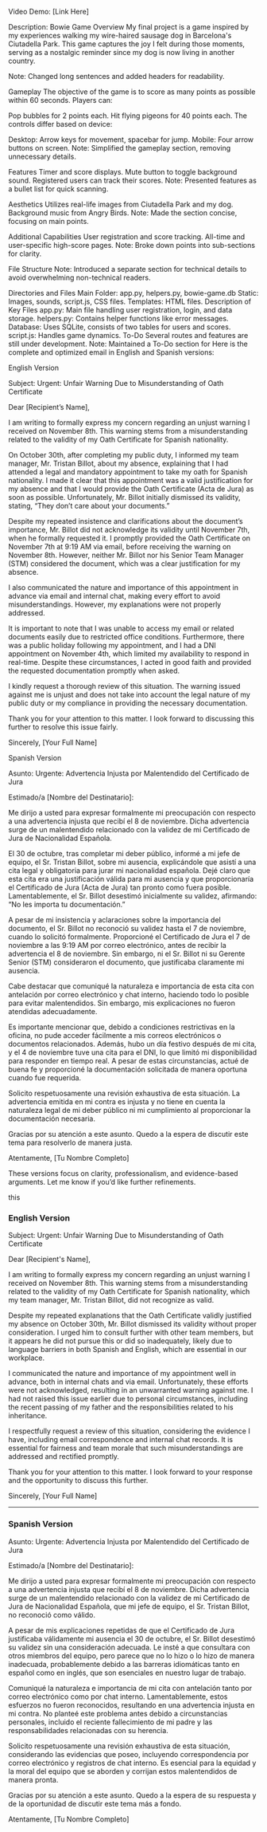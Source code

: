 Video Demo:
[Link Here]

Description: Bowie Game
Overview
My final project is a game inspired by my experiences walking my wire-haired sausage dog in Barcelona's Ciutadella Park. This game captures the joy I felt during those moments, serving as a nostalgic reminder since my dog is now living in another country.

Note: Changed long sentences and added headers for readability.

Gameplay
The objective of the game is to score as many points as possible within 60 seconds. Players can:

Pop bubbles for 2 points each.
Hit flying pigeons for 40 points each.
The controls differ based on device:

Desktop: Arrow keys for movement, spacebar for jump.
Mobile: Four arrow buttons on screen.
Note: Simplified the gameplay section, removing unnecessary details.

Features
Timer and score displays.
Mute button to toggle background sound.
Registered users can track their scores.
Note: Presented features as a bullet list for quick scanning.

Aesthetics
Utilizes real-life images from Ciutadella Park and my dog.
Background music from Angry Birds.
Note: Made the section concise, focusing on main points.

Additional Capabilities
User registration and score tracking.
All-time and user-specific high-score pages.
Note: Broke down points into sub-sections for clarity.

File Structure
Note: Introduced a separate section for technical details to avoid overwhelming non-technical readers.

Directories and Files
Main Folder: app.py, helpers.py, bowie-game.db
Static: Images, sounds, script.js, CSS files.
Templates: HTML files.
Description of Key Files
app.py: Main file handling user registration, login, and data storage.
helpers.py: Contains helper functions like error messages.
Database: Uses SQLite, consists of two tables for users and scores.
script.js: Handles game dynamics.
To-Do
Several routes and features are still under development.
Note: Maintained a To-Do section for Here is the complete and optimized email in English and Spanish versions:

English Version

Subject: Urgent: Unfair Warning Due to Misunderstanding of Oath Certificate

Dear [Recipient’s Name],

I am writing to formally express my concern regarding an unjust warning I received on November 8th. This warning stems from a misunderstanding related to the validity of my Oath Certificate for Spanish nationality.

On October 30th, after completing my public duty, I informed my team manager, Mr. Tristan Billot, about my absence, explaining that I had attended a legal and mandatory appointment to take my oath for Spanish nationality. I made it clear that this appointment was a valid justification for my absence and that I would provide the Oath Certificate (Acta de Jura) as soon as possible. Unfortunately, Mr. Billot initially dismissed its validity, stating, “They don’t care about your documents.”

Despite my repeated insistence and clarifications about the document’s importance, Mr. Billot did not acknowledge its validity until November 7th, when he formally requested it. I promptly provided the Oath Certificate on November 7th at 9:19 AM via email, before receiving the warning on November 8th. However, neither Mr. Billot nor his Senior Team Manager (STM) considered the document, which was a clear justification for my absence.

I also communicated the nature and importance of this appointment in advance via email and internal chat, making every effort to avoid misunderstandings. However, my explanations were not properly addressed.

It is important to note that I was unable to access my email or related documents easily due to restricted office conditions. Furthermore, there was a public holiday following my appointment, and I had a DNI appointment on November 4th, which limited my availability to respond in real-time. Despite these circumstances, I acted in good faith and provided the requested documentation promptly when asked.

I kindly request a thorough review of this situation. The warning issued against me is unjust and does not take into account the legal nature of my public duty or my compliance in providing the necessary documentation.

Thank you for your attention to this matter. I look forward to discussing this further to resolve this issue fairly.

Sincerely,
[Your Full Name]

Spanish Version

Asunto: Urgente: Advertencia Injusta por Malentendido del Certificado de Jura

Estimado/a [Nombre del Destinatario]:

Me dirijo a usted para expresar formalmente mi preocupación con respecto a una advertencia injusta que recibí el 8 de noviembre. Dicha advertencia surge de un malentendido relacionado con la validez de mi Certificado de Jura de Nacionalidad Española.

El 30 de octubre, tras completar mi deber público, informé a mi jefe de equipo, el Sr. Tristan Billot, sobre mi ausencia, explicándole que asistí a una cita legal y obligatoria para jurar mi nacionalidad española. Dejé claro que esta cita era una justificación válida para mi ausencia y que proporcionaría el Certificado de Jura (Acta de Jura) tan pronto como fuera posible. Lamentablemente, el Sr. Billot desestimó inicialmente su validez, afirmando: “No les importa tu documentación.”

A pesar de mi insistencia y aclaraciones sobre la importancia del documento, el Sr. Billot no reconoció su validez hasta el 7 de noviembre, cuando lo solicitó formalmente. Proporcioné el Certificado de Jura el 7 de noviembre a las 9:19 AM por correo electrónico, antes de recibir la advertencia el 8 de noviembre. Sin embargo, ni el Sr. Billot ni su Gerente Senior (STM) consideraron el documento, que justificaba claramente mi ausencia.

Cabe destacar que comuniqué la naturaleza e importancia de esta cita con antelación por correo electrónico y chat interno, haciendo todo lo posible para evitar malentendidos. Sin embargo, mis explicaciones no fueron atendidas adecuadamente.

Es importante mencionar que, debido a condiciones restrictivas en la oficina, no pude acceder fácilmente a mis correos electrónicos o documentos relacionados. Además, hubo un día festivo después de mi cita, y el 4 de noviembre tuve una cita para el DNI, lo que limitó mi disponibilidad para responder en tiempo real. A pesar de estas circunstancias, actué de buena fe y proporcioné la documentación solicitada de manera oportuna cuando fue requerida.

Solicito respetuosamente una revisión exhaustiva de esta situación. La advertencia emitida en mi contra es injusta y no tiene en cuenta la naturaleza legal de mi deber público ni mi cumplimiento al proporcionar la documentación necesaria.

Gracias por su atención a este asunto. Quedo a la espera de discutir este tema para resolverlo de manera justa.

Atentamente,
[Tu Nombre Completo]

These versions focus on clarity, professionalism, and evidence-based arguments. Let me know if you’d like further refinements.
  

this


### English Version

Subject: Urgent: Unfair Warning Due to Misunderstanding of Oath Certificate

Dear [Recipient's Name],

I am writing to formally express my concern regarding an unjust warning I received on November 8th. This warning stems from a misunderstanding related to the validity of my Oath Certificate for Spanish nationality, which my team manager, Mr. Tristan Billot, did not recognize as valid.

Despite my repeated explanations that the Oath Certificate validly justified my absence on October 30th, Mr. Billot dismissed its validity without proper consideration. I urged him to consult further with other team members, but it appears he did not pursue this or did so inadequately, likely due to language barriers in both Spanish and English, which are essential in our workplace.

I communicated the nature and importance of my appointment well in advance, both in internal chats and via email. Unfortunately, these efforts were not acknowledged, resulting in an unwarranted warning against me. I had not raised this issue earlier due to personal circumstances, including the recent passing of my father and the responsibilities related to his inheritance.

I respectfully request a review of this situation, considering the evidence I have, including email correspondence and internal chat records. It is essential for fairness and team morale that such misunderstandings are addressed and rectified promptly.

Thank you for your attention to this matter. I look forward to your response and the opportunity to discuss this further.

Sincerely,
[Your Full Name]

---

### Spanish Version

Asunto: Urgente: Advertencia Injusta por Malentendido del Certificado de Jura

Estimado/a [Nombre del Destinatario]:

Me dirijo a usted para expresar formalmente mi preocupación con respecto a una advertencia injusta que recibí el 8 de noviembre. Dicha advertencia surge de un malentendido relacionado con la validez de mi Certificado de Jura de Nacionalidad Española, que mi jefe de equipo, el Sr. Tristan Billot, no reconoció como válido.

A pesar de mis explicaciones repetidas de que el Certificado de Jura justificaba válidamente mi ausencia el 30 de octubre, el Sr. Billot desestimó su validez sin una consideración adecuada. Le insté a que consultara con otros miembros del equipo, pero parece que no lo hizo o lo hizo de manera inadecuada, probablemente debido a las barreras idiomáticas tanto en español como en inglés, que son esenciales en nuestro lugar de trabajo.

Comuniqué la naturaleza e importancia de mi cita con antelación tanto por correo electrónico como por chat interno. Lamentablemente, estos esfuerzos no fueron reconocidos, resultando en una advertencia injusta en mi contra. No planteé este problema antes debido a circunstancias personales, incluido el reciente fallecimiento de mi padre y las responsabilidades relacionadas con su herencia.

Solicito respetuosamente una revisión exhaustiva de esta situación, considerando las evidencias que poseo, incluyendo correspondencia por correo electrónico y registros de chat interno. Es esencial para la equidad y la moral del equipo que se aborden y corrijan estos malentendidos de manera pronta.

Gracias por su atención a este asunto. Quedo a la espera de su respuesta y de la oportunidad de discutir este tema más a fondo.

Atentamente,
[Tu Nombre Completo]




